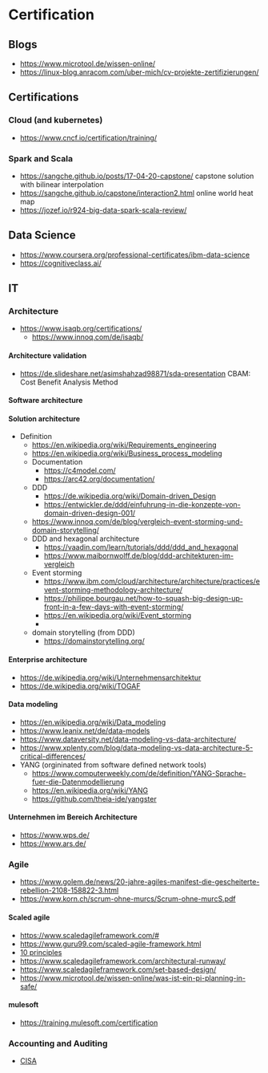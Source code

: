 # Certification

## Blogs

* https://www.microtool.de/wissen-online/
* https://linux-blog.anracom.com/uber-mich/cv-projekte-zertifizierungen/

## Certifications

### Cloud (and kubernetes)

* https://www.cncf.io/certification/training/

### Spark and Scala

* https://sangche.github.io/posts/17-04-20-capstone/ capstone solution with bilinear interpolation
* https://sangche.github.io/capstone/interaction2.html online world heat map
* https://jozef.io/r924-big-data-spark-scala-review/

## Data Science

* https://www.coursera.org/professional-certificates/ibm-data-science
* https://cognitiveclass.ai/

## IT

### Architecture

* https://www.isaqb.org/certifications/
  + https://www.innoq.com/de/isaqb/

#### Architecture validation

* https://de.slideshare.net/asimshahzad98871/sda-presentation CBAM: Cost Benefit Analysis Method

#### Software architecture


#### Solution architecture

* Definition
  + https://en.wikipedia.org/wiki/Requirements_engineering
  + https://en.wikipedia.org/wiki/Business_process_modeling
  + Documentation
    - https://c4model.com/
    - https://arc42.org/documentation/
  + DDD
    - https://de.wikipedia.org/wiki/Domain-driven_Design
    - https://entwickler.de/ddd/einfuhrung-in-die-konzepte-von-domain-driven-design-001/
  + https://www.innoq.com/de/blog/vergleich-event-storming-und-domain-storytelling/
  + DDD and hexagonal architecture
    - https://vaadin.com/learn/tutorials/ddd/ddd_and_hexagonal
    - https://www.maibornwolff.de/blog/ddd-architekturen-im-vergleich
  + Event storming
    - https://www.ibm.com/cloud/architecture/architecture/practices/event-storming-methodology-architecture/
    - https://philippe.bourgau.net/how-to-squash-big-design-up-front-in-a-few-days-with-event-storming/
    - https://en.wikipedia.org/wiki/Event_storming
    - 
  + domain storytelling (from DDD)
    - https://domainstorytelling.org/

#### Enterprise architecture

* https://de.wikipedia.org/wiki/Unternehmensarchitektur
* https://de.wikipedia.org/wiki/TOGAF

#### Data modeling

* https://en.wikipedia.org/wiki/Data_modeling
* https://www.leanix.net/de/data-models
* https://www.dataversity.net/data-modeling-vs-data-architecture/
* https://www.xplenty.com/blog/data-modeling-vs-data-architecture-5-critical-differences/
* YANG (orgininated from software defined network tools)
  + https://www.computerweekly.com/de/definition/YANG-Sprache-fuer-die-Datenmodellierung
  + https://en.wikipedia.org/wiki/YANG
  + https://github.com/theia-ide/yangster

#### Unternehmen im Bereich Architecture

* https://www.wps.de/
* https://www.ars.de/

### Agile

* https://www.golem.de/news/20-jahre-agiles-manifest-die-gescheiterte-rebellion-2108-158822-3.html
* https://www.korn.ch/scrum-ohne-murcs/Scrum-ohne-murcS.pdf

#### Scaled agile

* https://www.scaledagileframework.com/#
* https://www.guru99.com/scaled-agile-framework.html
* [10 principles](https://www.scaledagileframework.com/?s=principle)
* https://www.scaledagileframework.com/architectural-runway/
* https://www.scaledagileframework.com/set-based-design/
* https://www.microtool.de/wissen-online/was-ist-ein-pi-planning-in-safe/

#### mulesoft

* https://training.mulesoft.com/certification

### Accounting and Auditing

* [CISA](https://www.isaca.org/credentialing/cisa)
